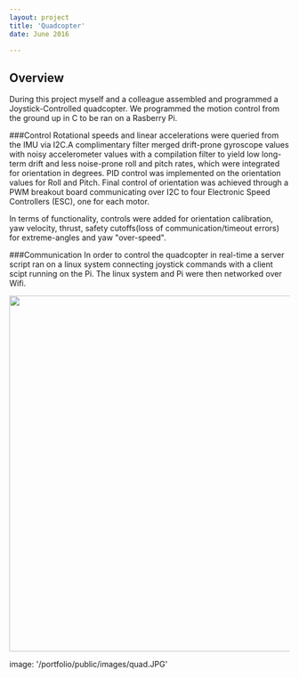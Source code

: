 ```yaml
---
layout: project
title: 'Quadcopter'
date: June 2016

---
```


## Overview
During this project myself and a colleague assembled and programmed a Joystick-Controlled quadcopter. We programmed the motion control from the ground up in C to be ran on a Rasberry Pi.


###Control
Rotational speeds and linear accelerations were queried from the IMU via I2C.A complimentary filter merged drift-prone gyroscope values with noisy accelerometer values with a compilation filter to yield low long-term drift and less noise-prone roll and pitch rates, which were integrated for orientation in degrees. PID control was implemented on the orientation values for Roll and Pitch. Final control of orientation was achieved through a PWM breakout board communicating over I2C to four Electronic Speed Controllers (ESC), one for each motor.  

In terms of functionality, controls were added for orientation calibration, yaw velocity, thrust, safety cutoffs(loss of communication/timeout errors) for extreme-angles and yaw "over-speed".

###Communication
In order to control the quadcopter in real-time a server script ran on a linux system connecting joystick commands with a client scipt running on the Pi. The linux system and Pi were then networked over Wifi. 

<img src="/portfolio/public/images/quad.JPG" width="640" heigth="320"/>

image: '/portfolio/public/images/quad.JPG'




